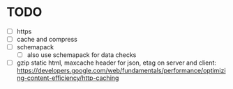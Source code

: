# TODO

- [ ] https
- [ ] cache and compress
- [ ] schemapack
  - [ ] also use schemapack for data checks
- [ ] gzip static html, maxcache header for json, etag on server and client: https://developers.google.com/web/fundamentals/performance/optimizing-content-efficiency/http-caching
